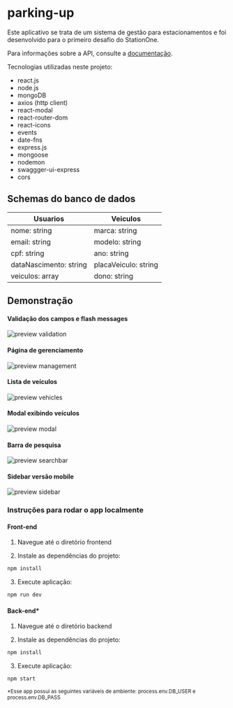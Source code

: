 # parking-up

Este aplicativo se trata de um sistema de gestão para estacionamentos e foi desenvolvido para o primeiro desafio do StationOne.

Para informações sobre a API, consulte a [documentação](https://parkingup.herokuapp.com/docs).

Tecnologias utilizadas neste projeto:

- react.js
- node.js
- mongoDB
- axios (http client)
- react-modal
- react-router-dom
- react-icons
- events
- date-fns 
- express.js
- mongoose
- nodemon
- swaggger-ui-express
- cors

## Schemas do banco de dados


   Usuarios                 |      Veiculos 
----------------------------|----------------------------
   nome: string             |      marca: string
   email: string            |      modelo: string
   cpf: string              |      ano: string
   dataNascimento: string   |      placaVeiculo: string
   veiculos: array          |      dono: string
   

## Demonstração

#### Validação dos campos e flash messages
![preview validation](preview/demo.gif)

#### Página de gerenciamento
![preview management](preview/gerenciamento.png)

#### Lista de veículos
![preview vehicles](preview/veiculos.png)

#### Modal exibindo veículos
![preview modal](preview/modal.png)

#### Barra de pesquisa
![preview searchbar](preview/search.gif)

#### Sidebar versão mobile
![preview sidebar](preview/demo-sidebar-mobile.gif)

### Instruções para rodar o app localmente

#### Front-end

1. Navegue até o diretório frontend

2. Instale as dependências do projeto:
```bash
npm install
```
3. Execute aplicação:
```bash
npm run dev
```

#### Back-end*

1. Navegue até o diretório backend

2. Instale as dependências do projeto:
```bash
npm install
```
3. Execute aplicação:
```bash
npm start
```
<sup>*Esse app possui as seguintes variáveis de ambiente: process.env.DB_USER e process.env.DB_PASS</sup>

